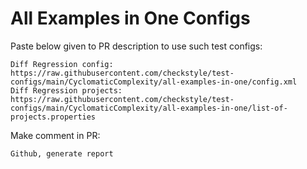 # All Examples in One Configs
Paste below given to PR description to use such test configs:
```
Diff Regression config: https://raw.githubusercontent.com/checkstyle/test-configs/main/CyclomaticComplexity/all-examples-in-one/config.xml
Diff Regression projects: https://raw.githubusercontent.com/checkstyle/test-configs/main/CyclomaticComplexity/all-examples-in-one/list-of-projects.properties
```
Make comment in PR:
```
Github, generate report
```
